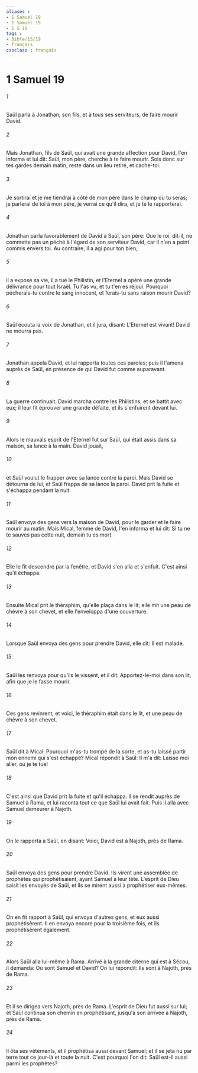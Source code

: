 ```yaml
---
aliases : 
- 1 Samuel 19
- 1 Samuel 19
- 1 S 19
tags : 
- Bible/1S/19
- français
cssclass : français
---
```


# 1 Samuel 19

###### 1
Saül parla à Jonathan, son fils, et à tous ses serviteurs, de faire mourir David.
###### 2
Mais Jonathan, fils de Saül, qui avait une grande affection pour David, l'en informa et lui dit: Saül, mon père, cherche à te faire mourir. Sois donc sur tes gardes demain matin, reste dans un lieu retiré, et cache-toi.
###### 3
Je sortirai et je me tiendrai à côté de mon père dans le champ où tu seras; je parlerai de toi à mon père, je verrai ce qu'il dira, et je te le rapporterai.
###### 4
Jonathan parla favorablement de David à Saül, son père: Que le roi, dit-il, ne commette pas un péché à l'égard de son serviteur David, car il n'en a point commis envers toi. Au contraire, il a agi pour ton bien;
###### 5
il a exposé sa vie, il a tué le Philistin, et l'Eternel a opéré une grande délivrance pour tout Israël. Tu l'as vu, et tu t'en es réjoui. Pourquoi pécherais-tu contre le sang innocent, et ferais-tu sans raison mourir David?
###### 6
Saül écouta la voix de Jonathan, et il jura, disant: L'Eternel est vivant! David ne mourra pas.
###### 7
Jonathan appela David, et lui rapporta toutes ces paroles; puis il l'amena auprès de Saül, en présence de qui David fut comme auparavant.
###### 8
La guerre continuait. David marcha contre les Philistins, et se battit avec eux; il leur fit éprouver une grande défaite, et ils s'enfuirent devant lui.
###### 9
Alors le mauvais esprit de l'Eternel fut sur Saül, qui était assis dans sa maison, sa lance à la main. David jouait,
###### 10
et Saül voulut le frapper avec sa lance contre la paroi. Mais David se détourna de lui, et Saül frappa de sa lance la paroi. David prit la fuite et s'échappa pendant la nuit.
###### 11
Saül envoya des gens vers la maison de David, pour le garder et le faire mourir au matin. Mais Mical, femme de David, l'en informa et lui dit: Si tu ne te sauves pas cette nuit, demain tu es mort.
###### 12
Elle le fit descendre par la fenêtre, et David s'en alla et s'enfuit. C'est ainsi qu'il échappa.
###### 13
Ensuite Mical prit le théraphim, qu'elle plaça dans le lit; elle mit une peau de chèvre à son chevet, et elle l'enveloppa d'une couverture.
###### 14
Lorsque Saül envoya des gens pour prendre David, elle dit: Il est malade.
###### 15
Saül les renvoya pour qu'ils le vissent, et il dit: Apportez-le-moi dans son lit, afin que je le fasse mourir.
###### 16
Ces gens revinrent, et voici, le théraphim était dans le lit, et une peau de chèvre à son chevet.
###### 17
Saül dit à Mical: Pourquoi m'as-tu trompé de la sorte, et as-tu laissé partir mon ennemi qui s'est échappé? Mical répondit à Saül: Il m'a dit: Laisse moi aller, ou je te tue!
###### 18
C'est ainsi que David prit la fuite et qu'il échappa. Il se rendit auprès de Samuel à Rama, et lui raconta tout ce que Saül lui avait fait. Puis il alla avec Samuel demeurer à Najoth.
###### 19
On le rapporta à Saül, en disant: Voici, David est à Najoth, près de Rama.
###### 20
Saül envoya des gens pour prendre David. Ils virent une assemblée de prophètes qui prophétisaient, ayant Samuel à leur tête. L'esprit de Dieu saisit les envoyés de Saül, et ils se mirent aussi à prophétiser eux-mêmes.
###### 21
On en fit rapport à Saül, qui envoya d'autres gens, et eux aussi prophétisèrent. Il en envoya encore pour la troisième fois, et ils prophétisèrent également.
###### 22
Alors Saül alla lui-même à Rama. Arrivé à la grande citerne qui est à Sécou, il demanda: Où sont Samuel et David? On lui répondit: Ils sont à Najoth, près de Rama.
###### 23
Et il se dirigea vers Najoth, près de Rama. L'esprit de Dieu fut aussi sur lui; et Saül continua son chemin en prophétisant, jusqu'à son arrivée à Najoth, près de Rama.
###### 24
Il ôta ses vêtements, et il prophétisa aussi devant Samuel; et il se jeta nu par terre tout ce jour-là et toute la nuit. C'est pourquoi l'on dit: Saül est-il aussi parmi les prophètes?
